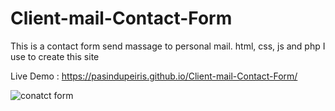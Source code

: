 # Client-mail-Contact-Form

This is a contact form send massage to personal mail. html, css, js and php I use to create this site

Live Demo : https://pasindupeiris.github.io/Client-mail-Contact-Form/

![conatct form](https://user-images.githubusercontent.com/90317062/209209375-7fef24bf-855f-4e2e-a20c-91e74c6181d6.png)
